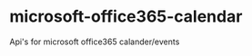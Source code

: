 microsoft-office365-calendar
============================

Api's for microsoft office365 calander/events

